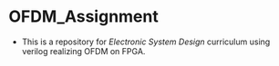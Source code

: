 # OFDM_Assignment

- This is a repository for *Electronic System Design* curriculum using verilog realizing OFDM on FPGA.
